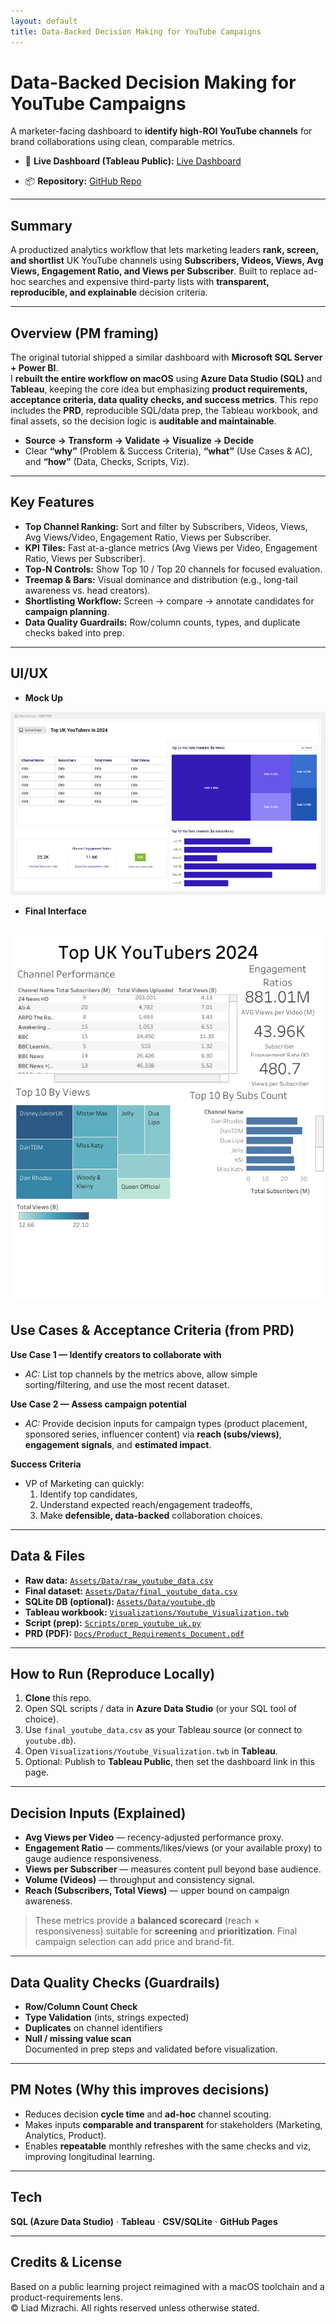 ```yaml
---
layout: default
title: Data-Backed Decision Making for YouTube Campaigns
---
```


# Data-Backed Decision Making for YouTube Campaigns

A marketer-facing dashboard to **identify high-ROI YouTube channels** for brand collaborations using clean, comparable metrics.

- 🔗 **Live Dashboard (Tableau Public):**
  <a href="https://public.tableau.com/app/profile/liad.mizrachi/viz/YoutubeVisualization_17550201203060/Dashboard1?publish=yes">Live Dashboard</a>

- 📦 **Repository:** 
  <a href="https://github.com/FindLiad/Data-Backed-Decision-Making-for-Youtube-Campaigns">GitHub Repo</a>

---

## Summary
A productized analytics workflow that lets marketing leaders **rank, screen, and shortlist** UK YouTube channels using **Subscribers, Videos, Views, Avg Views, Engagement Ratio, and Views per Subscriber**. Built to replace ad-hoc searches and expensive third-party lists with **transparent, reproducible, and explainable** decision criteria.

---

## Overview (PM framing)
The original tutorial shipped a similar dashboard with **Microsoft SQL Server + Power BI**.  
I **rebuilt the entire workflow on macOS** using **Azure Data Studio (SQL)** and **Tableau**, keeping the core idea but emphasizing **product requirements, acceptance criteria, data quality checks, and success metrics**. This repo includes the **PRD**, reproducible SQL/data prep, the Tableau workbook, and final assets, so the decision logic is **auditable and maintainable**.

- **Source → Transform → Validate → Visualize → Decide**
- Clear **“why”** (Problem & Success Criteria), **“what”** (Use Cases & AC), and **“how”** (Data, Checks, Scripts, Viz).

---

## Key Features
- **Top Channel Ranking:** Sort and filter by Subscribers, Videos, Views, Avg Views/Video, Engagement Ratio, Views per Subscriber.  
- **KPI Tiles:** Fast at-a-glance metrics (Avg Views per Video, Engagement Ratio, Views per Subscriber).  
- **Top-N Controls:** Show Top 10 / Top 20 channels for focused evaluation.  
- **Treemap & Bars:** Visual dominance and distribution (e.g., long-tail awareness vs. head creators).  
- **Shortlisting Workflow:** Screen → compare → annotate candidates for **campaign planning**.  
- **Data Quality Guardrails:** Row/column counts, types, and duplicate checks baked into prep.

---

## UI/UX
- **Mock Up**

[![Mock](Assets/Images/dashboard_mock.png)](Assets/Images/dashboard_mock.png)

- **Final Interface**

[![Dashboard](Assets/Images/dashboard.png)](Assets/Images/dashboard.png)
---

## Use Cases & Acceptance Criteria (from PRD)
**Use Case 1 — Identify creators to collaborate with**  
- _AC:_ List top channels by the metrics above, allow simple sorting/filtering, and use the most recent dataset.

**Use Case 2 — Assess campaign potential**  
- _AC:_ Provide decision inputs for campaign types (product placement, sponsored series, influencer content) via **reach (subs/views)**, **engagement signals**, and **estimated impact**.

**Success Criteria**  
- VP of Marketing can quickly:  
  1) Identify top candidates,  
  2) Understand expected reach/engagement tradeoffs,  
  3) Make **defensible, data-backed** collaboration choices.

---

## Data & Files
- **Raw data:** [`Assets/Data/raw_youtube_data.csv`](Assets/Data/raw_youtube_data.csv)  
- **Final dataset:** [`Assets/Data/final_youtube_data.csv`](Assets/Data/final_youtube_data.csv)  
- **SQLite DB (optional):** [`Assets/Data/youtube.db`](Assets/Data/youtube.db)  
- **Tableau workbook:** [`Visualizations/Youtube_Visualization.twb`](Visualizations/Youtube_Visualization.twb)  
- **Script (prep):** [`Scripts/prep_youtube_uk.py`](Scripts/prep_youtube_uk.py)  
- **PRD (PDF):** [`Docs/Product_Requirements_Document.pdf`](Docs/Product_Requirements_Document.pdf)

---

## How to Run (Reproduce Locally)
1. **Clone** this repo.  
2. Open SQL scripts / data in **Azure Data Studio** (or your SQL tool of choice).  
3. Use `final_youtube_data.csv` as your Tableau source (or connect to `youtube.db`).  
4. Open `Visualizations/Youtube_Visualization.twb` in **Tableau**.  
5. Optional: Publish to **Tableau Public**, then set the dashboard link in this page.

---

## Decision Inputs (Explained)
- **Avg Views per Video** — recency-adjusted performance proxy.  
- **Engagement Ratio** — comments/likes/views (or your available proxy) to gauge audience responsiveness.  
- **Views per Subscriber** — measures content pull beyond base audience.  
- **Volume (Videos)** — throughput and consistency signal.  
- **Reach (Subscribers, Total Views)** — upper bound on campaign awareness.

> These metrics provide a **balanced scorecard** (reach × responsiveness) suitable for **screening** and **prioritization**. Final campaign selection can add price and brand-fit.

---

## Data Quality Checks (Guardrails)
- **Row/Column Count Check**  
- **Type Validation** (ints, strings expected)  
- **Duplicates** on channel identifiers  
- **Null / missing value scan**  
Documented in prep steps and validated before visualization.

---

## PM Notes (Why this improves decisions)
- Reduces decision **cycle time** and **ad-hoc** channel scouting.  
- Makes inputs **comparable and transparent** for stakeholders (Marketing, Analytics, Product).  
- Enables **repeatable** monthly refreshes with the same checks and viz, improving longitudinal learning.

---

## Tech
**SQL (Azure Data Studio)** · **Tableau** · **CSV/SQLite** · **GitHub Pages**

---

## Credits & License
Based on a public learning project reimagined with a macOS toolchain and a product-requirements lens.  
© Liad Mizrachi. All rights reserved unless otherwise stated.
